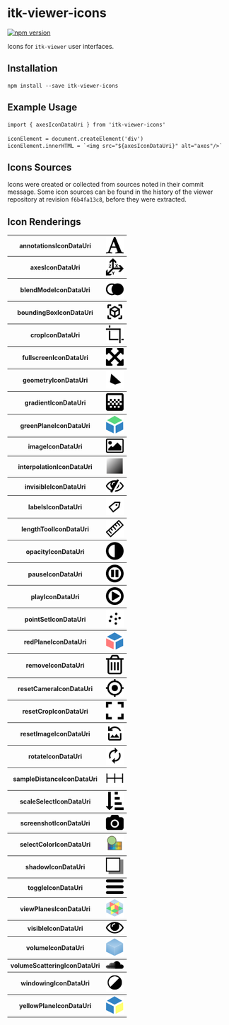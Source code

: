 # itk-viewer-icons

[![npm version](https://badge.fury.io/js/itk-viewer-icons.svg)](https://badge.fury.io/js/itk-viewer-icons)

Icons for `itk-viewer` user interfaces.

## Installation

```
npm install --save itk-viewer-icons
```

## Example Usage

```
import { axesIconDataUri } from 'itk-viewer-icons'

iconElement = document.createElement('div')
iconElement.innerHTML = `<img src="${axesIconDataUri}" alt="axes"/>`
```

## Icons Sources

Icons were created or collected from sources noted in their commit message.
Some icon sources can be found in the history of the viewer repository at
revision `f6b4fa13c8`, before they were extracted.

## Icon Renderings


<table>
  <tr>
    <th>annotationsIconDataUri</th>
    <th><img src="src/annotations.svg" width="40" alt="annotationsIconDataUri"/></th>
  </tr>
  <tr>
    <th>axesIconDataUri</th>
    <th><img src="src/axes.svg" width="40" alt="axesIconDataUri"/></th>
  </tr>
  <tr>
    <th>blendModeIconDataUri</th>
    <th><img src="src/blendMode.svg" width="40" alt="blendModeIconDataUri"/></th>
  </tr>
  <tr>
    <th>boundingBoxIconDataUri</th>
    <th><img src="src/boundingBox.svg" width="40" alt="boundingBoxIconDataUri"/></th>
  </tr>
  <tr>
    <th>cropIconDataUri</th>
    <th><img src="src/crop.svg" width="40" alt="cropIconDataUri"/></th>
  </tr>
  <tr>
    <th>fullscreenIconDataUri</th>
    <th><img src="src/fullscreen.svg" width="40" alt="fullscreenIconDataUri"/></th>
  </tr>
  <tr>
    <th>geometryIconDataUri</th>
    <th><img src="src/geometry.svg" width="40" alt="geometryIconDataUri"/></th>
  </tr>
  <tr>
    <th>gradientIconDataUri</th>
    <th><img src="src/gradient.svg" width="40" alt="gradientIconDataUri"/></th>
  </tr>
  <tr>
    <th>greenPlaneIconDataUri</th>
    <th><img src="src/greenPlane.svg" width="40" alt="greenPlaneIconDataUri"/></th>
  </tr>
  <tr>
    <th>imageIconDataUri</th>
    <th><img src="src/image.svg" width="40" alt="imageIconDataUri"/></th>
  </tr>
  <tr>
    <th>interpolationIconDataUri</th>
    <th><img src="src/interpolation.svg" width="40" alt="interpolationIconDataUri"/></th>
  </tr>
  <tr>
    <th>invisibleIconDataUri</th>
    <th><img src="src/invisible.svg" width="40" alt="invisibleIconDataUri"/></th>
  </tr>
  <tr>
    <th>labelsIconDataUri</th>
    <th><img src="src/labels.svg" width="40" alt="labelsIconDataUri"/></th>
  </tr>
  <tr>
    <th>lengthToolIconDataUri</th>
    <th><img src="src/lengthTool.svg" width="40" alt="lengthToolIconDataUri"/></th>
  </tr>
  <tr>
    <th>opacityIconDataUri</th>
    <th><img src="src/opacity.svg" width="40" alt="opacityIconDataUri"/></th>
  </tr>
  <tr>
    <th>pauseIconDataUri</th>
    <th><img src="src/pause.svg" width="40" alt="pauseIconDataUri"/></th>
  </tr>
  <tr>
    <th>playIconDataUri</th>
    <th><img src="src/play.svg" width="40" alt="playIconDataUri"/></th>
  </tr>
  <tr>
    <th>pointSetIconDataUri</th>
    <th><img src="src/pointSet.svg" width="40" alt="pointSetIconDataUri"/></th>
  </tr>
  <tr>
    <th>redPlaneIconDataUri</th>
    <th><img src="src/redPlane.svg" width="40" alt="redPlaneIconDataUri"/></th>
  </tr>
  <tr>
    <th>removeIconDataUri</th>
    <th><img src="src/remove.svg" width="40" alt="removeIconDataUri"/></th>
  </tr>
  <tr>
    <th>resetCameraIconDataUri</th>
    <th><img src="src/resetCamera.svg" width="40" alt="resetCameraIconDataUri"/></th>
  </tr>
  <tr>
    <th>resetCropIconDataUri</th>
    <th><img src="src/resetCrop.svg" width="40" alt="resetCropIconDataUri"/></th>
  </tr>
  <tr>
    <th>resetImageIconDataUri</th>
    <th><img src="src/resetImage.svg" width="40" alt="resetImageIconDataUri"/></th>
  </tr>
  <tr>
    <th>rotateIconDataUri</th>
    <th><img src="src/rotate.svg" width="40" alt="rotateIconDataUri"/></th>
  </tr>
  <tr>
    <th>sampleDistanceIconDataUri</th>
    <th><img src="src/sampleDistance.svg" width="40" alt="sampleDistanceIconDataUri"/></th>
  </tr>
  <tr>
    <th>scaleSelectIconDataUri</th>
    <th><img src="src/scaleSelect.svg" width="40" alt="scaleSelectIconDataUri"/></th>
  </tr>
  <tr>
    <th>screenshotIconDataUri</th>
    <th><img src="src/screenshot.svg" width="40" alt="screenshotIconDataUri"/></th>
  </tr>
  <tr>
    <th>selectColorIconDataUri</th>
    <th><img src="src/selectColor.svg" width="40" alt="selectColorIconDataUri"/></th>
  </tr>
  <tr>
    <th>shadowIconDataUri</th>
    <th><img src="src/shadow.svg" width="40" alt="shadowIconDataUri"/></th>
  </tr>
  <tr>
    <th>toggleIconDataUri</th>
    <th><img src="src/toggle.svg" width="40" alt="toggleIconDataUri"/></th>
  </tr>
  <tr>
    <th>viewPlanesIconDataUri</th>
    <th><img src="src/viewPlanes.svg" width="40" alt="viewPlanesIconDataUri"/></th>
  </tr>
  <tr>
    <th>visibleIconDataUri</th>
    <th><img src="src/visible.svg" width="40" alt="visibleIconDataUri"/></th>
  </tr>
  <tr>
    <th>volumeIconDataUri</th>
    <th><img src="src/volume.svg" width="40" alt="volumeIconDataUri"/></th>
  </tr>
  <tr>
    <th>volumeScatteringIconDataUri</th>
    <th><img src="src/volumeScattering.svg" width="40" alt="volumeScatteringIconDataUri"/></th>
  </tr>
  <tr>
    <th>windowingIconDataUri</th>
    <th><img src="src/windowing.svg" width="40" alt="windowingIconDataUri"/></th>
  </tr>
  <tr>
    <th>yellowPlaneIconDataUri</th>
    <th><img src="src/yellowPlane.svg" width="40" alt="yellowPlaneIconDataUri"/></th>
  </tr>
</table>
